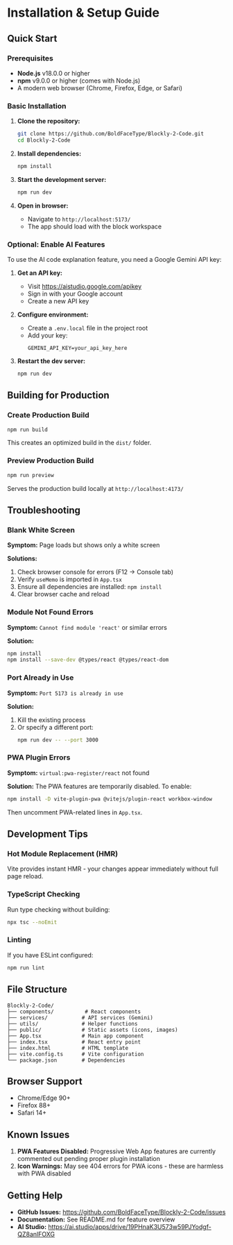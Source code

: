# Installation & Setup Guide

## Quick Start

### Prerequisites
- **Node.js** v18.0.0 or higher
- **npm** v9.0.0 or higher (comes with Node.js)
- A modern web browser (Chrome, Firefox, Edge, or Safari)

### Basic Installation

1. **Clone the repository:**
   ```bash
   git clone https://github.com/BoldFaceType/Blockly-2-Code.git
   cd Blockly-2-Code
   ```

2. **Install dependencies:**
   ```bash
   npm install
   ```

3. **Start the development server:**
   ```bash
   npm run dev
   ```

4. **Open in browser:**
   - Navigate to `http://localhost:5173/`
   - The app should load with the block workspace

### Optional: Enable AI Features

To use the AI code explanation feature, you need a Google Gemini API key:

1. **Get an API key:**
   - Visit https://aistudio.google.com/apikey
   - Sign in with your Google account
   - Create a new API key

2. **Configure environment:**
   - Create a `.env.local` file in the project root
   - Add your key:
     ```
     GEMINI_API_KEY=your_api_key_here
     ```

3. **Restart the dev server:**
   ```bash
   npm run dev
   ```

## Building for Production

### Create Production Build

```bash
npm run build
```

This creates an optimized build in the `dist/` folder.

### Preview Production Build

```bash
npm run preview
```

Serves the production build locally at `http://localhost:4173/`

## Troubleshooting

### Blank White Screen

**Symptom:** Page loads but shows only a white screen

**Solutions:**
1. Check browser console for errors (F12 → Console tab)
2. Verify `useMemo` is imported in `App.tsx`
3. Ensure all dependencies are installed: `npm install`
4. Clear browser cache and reload

### Module Not Found Errors

**Symptom:** `Cannot find module 'react'` or similar errors

**Solution:**
```bash
npm install
npm install --save-dev @types/react @types/react-dom
```

### Port Already in Use

**Symptom:** `Port 5173 is already in use`

**Solution:**
1. Kill the existing process
2. Or specify a different port:
   ```bash
   npm run dev -- --port 3000
   ```

### PWA Plugin Errors

**Symptom:** `virtual:pwa-register/react` not found

**Solution:**
The PWA features are temporarily disabled. To enable:
```bash
npm install -D vite-plugin-pwa @vitejs/plugin-react workbox-window
```

Then uncomment PWA-related lines in `App.tsx`.

## Development Tips

### Hot Module Replacement (HMR)

Vite provides instant HMR - your changes appear immediately without full page reload.

### TypeScript Checking

Run type checking without building:
```bash
npx tsc --noEmit
```

### Linting

If you have ESLint configured:
```bash
npm run lint
```

## File Structure

```
Blockly-2-Code/
├── components/          # React components
├── services/           # API services (Gemini)
├── utils/              # Helper functions
├── public/             # Static assets (icons, images)
├── App.tsx             # Main app component
├── index.tsx           # React entry point
├── index.html          # HTML template
├── vite.config.ts      # Vite configuration
└── package.json        # Dependencies
```

## Browser Support

- Chrome/Edge 90+
- Firefox 88+
- Safari 14+

## Known Issues

1. **PWA Features Disabled:** Progressive Web App features are currently commented out pending proper plugin installation
2. **Icon Warnings:** May see 404 errors for PWA icons - these are harmless with PWA disabled

## Getting Help

- **GitHub Issues:** https://github.com/BoldFaceType/Blockly-2-Code/issues
- **Documentation:** See README.md for feature overview
- **AI Studio:** https://ai.studio/apps/drive/19PHnaK3U573w59PJYodgf-QZ8anlFOXG
